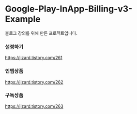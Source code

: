 # Google-Play-InApp-Billing-v3-Example
블로그 강의를 위해 만든 프로젝트입니다.

### 설정하기
https://jizard.tistory.com/261
### 인앱상품
https://jizard.tistory.com/262
### 구독상품
https://jizard.tistory.com/263

